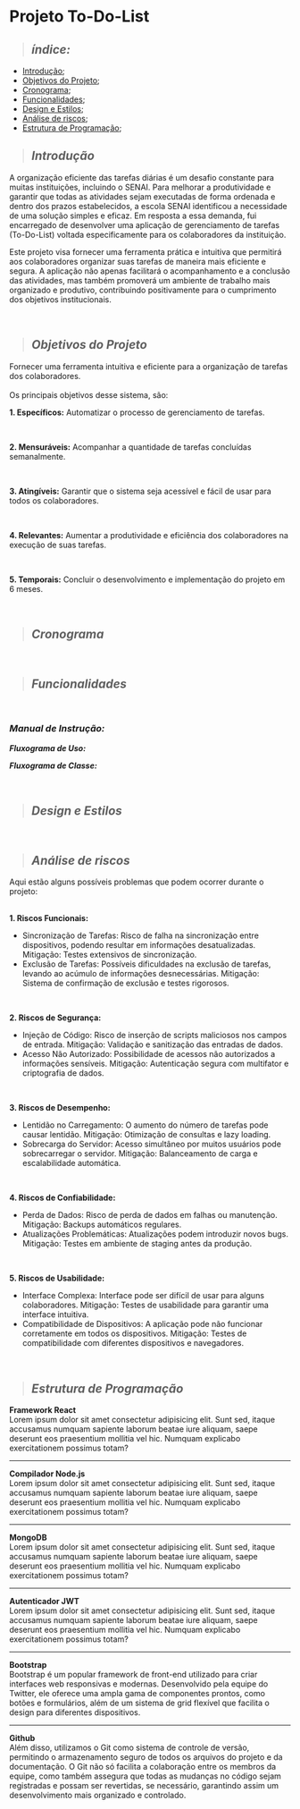 # Projeto To-Do-List

>  ## _índice:_

- [Introdução](#introdução);
- [Objetivos do Projeto](#objetivos-do-projeto);
- [Cronograma](#cronograma);
- [Funcionalidades](#funcionalidades);
- [Design e Estilos](#design-e-estilos);
- [Análise de riscos](#análise-de-riscos);
- [Estrutura de Programação](#estrutura-de-programação);

>  ## _Introdução_
A organização eficiente das tarefas diárias é um desafio constante para muitas instituições, incluindo o SENAI. Para melhorar a produtividade e garantir que todas as atividades sejam executadas de forma ordenada e dentro dos prazos estabelecidos, a escola SENAI identificou a necessidade de uma solução simples e eficaz. Em resposta a essa demanda, fui encarregado de desenvolver uma aplicação de gerenciamento de tarefas (To-Do-List) voltada especificamente para os colaboradores da instituição.

Este projeto visa fornecer uma ferramenta prática e intuitiva que permitirá aos colaboradores organizar suas tarefas de maneira mais eficiente e segura. A aplicação não apenas facilitará o acompanhamento e a conclusão das atividades, mas também promoverá um ambiente de trabalho mais organizado e produtivo, contribuindo positivamente para o cumprimento dos objetivos institucionais.

<br>

> ## _Objetivos do Projeto_
Fornecer uma ferramenta intuitiva e eficiente para a organização de tarefas dos colaboradores.<br><br>
Os principais objetivos desse sistema, são:<br>

**1. Específicos:**
Automatizar o processo de gerenciamento de tarefas.

<br>

**2. Mensuráveis:**
Acompanhar a quantidade de tarefas concluídas semanalmente.

<br>

**3. Atingíveis:**
Garantir que o sistema seja acessível e fácil de usar para todos os colaboradores.

<br>

**4. Relevantes:**
Aumentar a produtividade e eficiência dos colaboradores na execução de suas tarefas.

<br>

**5. Temporais:**
Concluir o desenvolvimento e implementação do projeto em 6 meses.


<br>

> ## _Cronograma_


<br>

> ## _Funcionalidades_


<br>

### _Manual de Instrução:_

**_Fluxograma de Uso:_**

**_Fluxograma de Classe:_**

<br>

> ## _Design e Estilos_


<br>

> ## _Análise de riscos_
Aqui estão alguns possíveis problemas que podem ocorrer durante o projeto:<br><br>

**1. Riscos Funcionais:**
- Sincronização de Tarefas: Risco de falha na sincronização entre dispositivos, podendo resultar em informações desatualizadas. Mitigação: Testes extensivos de sincronização.
- Exclusão de Tarefas: Possíveis dificuldades na exclusão de tarefas, levando ao acúmulo de informações desnecessárias. Mitigação: Sistema de confirmação de exclusão e testes rigorosos.
<br>

**2. Riscos de Segurança:**
- Injeção de Código: Risco de inserção de scripts maliciosos nos campos de entrada. Mitigação: Validação e sanitização das entradas de dados.
- Acesso Não Autorizado: Possibilidade de acessos não autorizados a informações sensíveis. Mitigação: Autenticação segura com multifator e criptografia de dados.
<br>

**3. Riscos de Desempenho:**
- Lentidão no Carregamento: O aumento do número de tarefas pode causar lentidão. Mitigação: Otimização de consultas e lazy loading.
- Sobrecarga do Servidor: Acesso simultâneo por muitos usuários pode sobrecarregar o servidor. Mitigação: Balanceamento de carga e escalabilidade automática.
<br>

**4. Riscos de Confiabilidade:**
- Perda de Dados: Risco de perda de dados em falhas ou manutenção. Mitigação: Backups automáticos regulares.
- Atualizações Problemáticas: Atualizações podem introduzir novos bugs. Mitigação: Testes em ambiente de staging antes da produção.
<br>

**5. Riscos de Usabilidade:**
- Interface Complexa: Interface pode ser difícil de usar para alguns colaboradores. Mitigação: Testes de usabilidade para garantir uma interface intuitiva.
- Compatibilidade de Dispositivos: A aplicação pode não funcionar corretamente em todos os dispositivos. Mitigação: Testes de compatibilidade com diferentes dispositivos e navegadores.

<br>

> ## _Estrutura de Programação_
**Framework React**
<br>
Lorem ipsum dolor sit amet consectetur adipisicing elit. Sunt sed, itaque accusamus numquam sapiente laborum beatae iure aliquam, saepe deserunt eos praesentium mollitia vel hic. Numquam explicabo exercitationem possimus totam?

<hr>

**Compilador Node.js**
<br>
Lorem ipsum dolor sit amet consectetur adipisicing elit. Sunt sed, itaque accusamus numquam sapiente laborum beatae iure aliquam, saepe deserunt eos praesentium mollitia vel hic. Numquam explicabo exercitationem possimus totam?

<hr>

**MongoDB**
<br>
Lorem ipsum dolor sit amet consectetur adipisicing elit. Sunt sed, itaque accusamus numquam sapiente laborum beatae iure aliquam, saepe deserunt eos praesentium mollitia vel hic. Numquam explicabo exercitationem possimus totam?

<hr>

**Autenticador JWT**
<br>
Lorem ipsum dolor sit amet consectetur adipisicing elit. Sunt sed, itaque accusamus numquam sapiente laborum beatae iure aliquam, saepe deserunt eos praesentium mollitia vel hic. Numquam explicabo exercitationem possimus totam?

<hr>

**Bootstrap**
<br>
Bootstrap é um popular framework de front-end utilizado para criar interfaces web responsivas e modernas. Desenvolvido pela equipe do Twitter, ele oferece uma ampla gama de componentes prontos, como botões e formulários, além de um sistema de grid flexível que facilita o design para diferentes dispositivos.

<hr>

**Github**
<br>
Além disso, utilizamos o Git como sistema de controle de versão, permitindo o armazenamento seguro de todos os arquivos do projeto e da documentação. O Git não só facilita a colaboração entre os membros da equipe, como também assegura que todas as mudanças no código sejam registradas e possam ser revertidas, se necessário, garantindo assim um desenvolvimento mais organizado e controlado.

